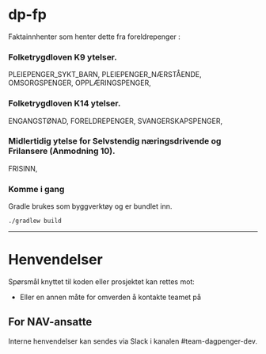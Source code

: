 # dp-fp

Faktainnhenter som henter dette fra foreldrepenger :
### Folketrygdloven K9 ytelser.
PLEIEPENGER_SYKT_BARN,
PLEIEPENGER_NÆRSTÅENDE,
OMSORGSPENGER,
OPPLÆRINGSPENGER,

### Folketrygdloven K14 ytelser.
ENGANGSTØNAD,
FORELDREPENGER,
SVANGERSKAPSPENGER,

### Midlertidig ytelse for Selvstendig næringsdrivende og Frilansere (Anmodning 10).
FRISINN,

### Komme i gang

Gradle brukes som byggverktøy og er bundlet inn.

```
./gradlew build
```

---

# Henvendelser

Spørsmål knyttet til koden eller prosjektet kan rettes mot:

- Eller en annen måte for omverden å kontakte teamet på

## For NAV-ansatte

Interne henvendelser kan sendes via Slack i kanalen #team-dagpenger-dev.
